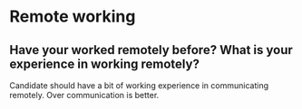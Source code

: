 # Remote working

## Have your worked remotely before? What is your experience in working remotely?
Candidate should have a bit of working experience in communicating remotely. Over communication is better.